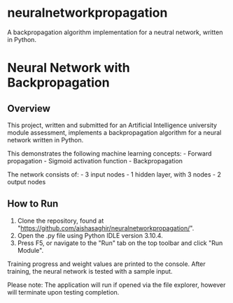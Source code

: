 # neuralnetworkpropagation
A backpropagation algorithm implementation for a neutral network, written in Python.

# Neural Network with Backpropagation

## Overview
This project, written and submitted for an Artificial Intelligence university module assessment, implements a backpropagation algorithm for a neural network written in Python.

This demonstrates the following machine learning concepts:
	- Forward propagation
	- Sigmoid activation function
	- Backpropagation

The network consists of:
	- 3 input nodes
	- 1 hidden layer, with 3 nodes
	- 2 output nodes

## How to Run
1. Clone the repository, found at "https://github.com/aishasaghir/neuralnetworkpropagation/". 
2. Open the .py file using Python IDLE version 3.10.4.
3. Press F5, or navigate to the "Run" tab on the top toolbar and click "Run Module".

Training progress and weight values are printed to the console. 
After training, the neural network is tested with a sample input.

Please note: The application will run if opened via the file explorer, however will terminate upon testing completion.
